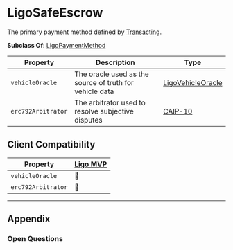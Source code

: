 # LigoSafeEscrow
The primary payment method defined by [Transacting](../../../Transacting/).

**Subclass Of**: [LigoPaymentMethod](./)

| Property           | Description                                             | Type                                                                           |
| ------------------ | ------------------------------------------------------- | ------------------------------------------------------------------------------ |
| `vehicleOracle`    | The oracle used as the source of truth for vehicle data | [LigoVehicleOracle](../LigoVehicleOracle/)                                     |
| `erc792Arbitrator` | The arbitrator used to resolve subjective disputes      | [CAIP-10](https://github.com/ChainAgnostic/CAIPs/blob/master/CAIPs/caip-10.md) |

## Client Compatibility
| Property           | [Ligo MVP](../../Clients/Ligo%20MVP) |
| ------------------ | --------------------------------------- |
| `vehicleOracle`    | 🚧                                      |
| `erc792Arbitrator` | 🚧                                      |

---
## Appendix
### Open Questions
